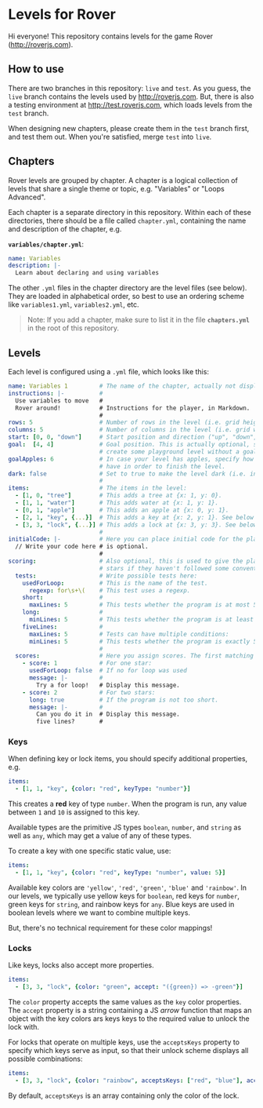 # Levels for Rover

Hi everyone! This repository contains levels for the game Rover (http://roverjs.com).

## How to use

There are two branches in this repository: `live` and `test`. As you guess, the `live` branch contains the levels used
by http://roverjs.com. But, there is also a testing environment at http://test.roverjs.com, which loads levels from
the `test` branch.

When designing new chapters, please create them in the `test` branch first, and test them out. When you're satisfied,
merge `test` into `live`.

## Chapters

Rover levels are grouped by chapter. A chapter is a logical collection of levels that share a single theme or topic,
e.g. "Variables" or "Loops Advanced".

Each chapter is a separate directory in this repository. Within each of these directories, there should be a file called
`chapter.yml`, containing the name and description of the chapter, e.g.

**`variables/chapter.yml`**:
```yaml
name: Variables
description: |-
  Learn about declaring and using variables
```

The other `.yml` files in the chapter directory are the level files (see below). They are loaded in alphabetical order, so best to use
an ordering scheme like `variables1.yml`, `variables2.yml`, etc.

> Note: If you add a chapter, make sure to list it in the file **`chapters.yml`** in the root of this repository.

## Levels

Each level is configured using a `.yml` file, which looks like this:

```yaml
name: Variables 1         # The name of the chapter, actually not displayed, but fill it in anyway
instructions: |-          #
  Use variables to move   #
  Rover around!           # Instructions for the player, in Markdown.
                          #
rows: 5                   # Number of rows in the level (i.e. grid height).
columns: 5                # Number of columns in the level (i.e. grid width).
start: [0, 0, "down"]     # Start position and direction ("up", "down", "left", "right")
goal:  [4, 4]             # Goal position. This is actually optional, so you could in theory
                          # create some playground level without a goal.
goalApples: 6             # In case your level has apples, specify how many the player should
                          # have in order to finish the level.
dark: false               # Set to true to make the level dark (i.e. invisible items).
                          #
items:                    # The items in the level:
  - [1, 0, "tree"]        # This adds a tree at {x: 1, y: 0}.
  - [1, 1, "water"]       # This adds water at {x: 1, y: 1}.
  - [0, 1, "apple"]       # This adds an apple at {x: 0, y: 1}.
  - [2, 1, "key", {...}]  # This adds a key at {x: 2, y: 1}. See below for keys & locks.
  - [3, 3, "lock", {...}] # This adds a lock at {x: 3, y: 3}. See below for keys & locks.
                          #
initialCode: |-           # Here you can place initial code for the player. This property
  // Write your code here # is optional.
                          #
scoring:                  # Also optional, this is used to give the player less than three
                          # stars if they haven't followed some convention or something.
  tests:                  # Write possible tests here:
    usedForLoop:          # This is the name of the test.
      regexp: for\s+\(    # This test uses a regexp.
    short:                #
      maxLines: 5         # This tests whether the program is at most 5 lines long.
    long:                 #
      minLines: 5         # This tests whether the program is at least 5 lines long.
    fiveLines:            #
      maxLines: 5         # Tests can have multiple conditions:
      minLines: 5         # This tests whether the program is exactly 5 lines long.
                          #
  scores:                 # Here you assign scores. The first matching score is used.
    - score: 1            # For one star:
      usedForLoop: false  # If no for loop was used
      message: |-         #
        Try a for loop!   # Display this message.
    - score: 2            # For two stars:
      long: true          # If the program is not too short.
      message: |-         #
        Can you do it in  # Display this message.
        five lines?       #
```

### Keys

When defining key or lock items, you should specify additional properties, e.g.

```yaml
items:
  - [1, 1, "key", {color: "red", keyType: "number"}]
```

This creates a **red** key of type `number`. When the program is run, any value between `1` and `10`
is assigned to this key.

Available types are the primitive JS types `boolean`, `number`, and `string` as well as `any`, which
may get a value of any of these types.

To create a key with one specific static value, use:

```yaml
items:
  - [1, 1, "key", {color: "red", keyType: "number", value: 5}]
```

Available key colors are `'yellow'`, `'red'`, `'green'`, `'blue'` and `'rainbow'`. In our levels,
we typically use yellow keys for `boolean`, red keys for `number`, green keys for `string`, and rainbow
keys for `any`. Blue keys are used in boolean levels where we want to combine multiple keys.

But, there's no technical requirement for these color mappings!

### Locks

Like keys, locks also accept more properties.

```yaml
items:
  - [3, 3, "lock", {color: "green", accept: "({green}) => -green"}]
```

The `color` property accepts the same values as the `key` color properties. The `accept` property
is a string containing a JS *arrow* function that maps an object with the key colors ars keys keys
to the required value to unlock the lock with.

For locks that operate on multiple keys, use the `acceptsKeys` property to specify which keys
serve as input, so that their unlock scheme displays all possible combinations:

```yaml
items:
  - [3, 3, "lock", {color: "rainbow", acceptsKeys: ["red", "blue"], accept: "({red, blue}) => red && blue"}]
```

By default, `acceptsKeys` is an array containing only the color of the lock.

